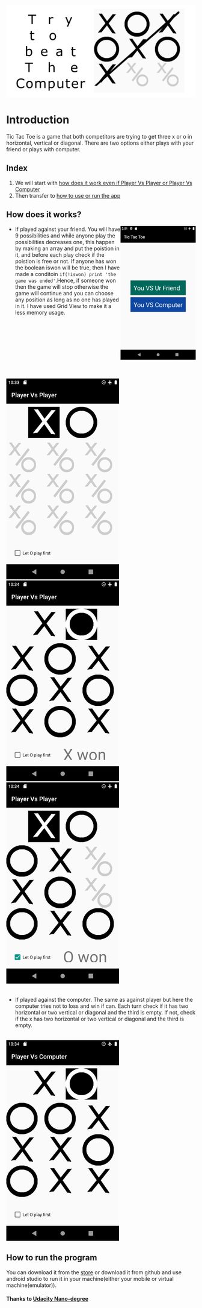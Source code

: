 ![banner](screenshot/xp_p.png)

# Introduction 
Tic Tac Toe is a game that both competitors are trying to get three x or o in horizontal, vertical or diagonal.
There are two options either plays with your friend or plays with computer.

## Index
   1. We will start with [how does it work even if Player Vs Player or Player Vs Computer](#how-does-it-works)
   2. Then transfer to [how to use or run the app](#how-to-run-the-program) 

## How does it works?

<img src="screenshot/interface.png" alt="interface" align="right"  width="200" />

* If played against your friend. You will have 9 possibilities and while anyone play the possibilities decreases one, this happen by making an array and put the poistion in it, and before each play check if the poistion is free or not. If anyone has won the boolean iswon will be true, then I have made a conditoin `if(!iswon) print 'the game was ended'`.Hence, if someone won then the game will stop otherwise the game will continue and you can choose any position as long as no one has played in it.
        I have used Grid View to make it a less memory usage.
<br>
</br></br></br></br></br></br></br></br>
<div>
    <img src="screenshot/PVP1.png" alt="PVP1" width="300"; margin=5px/>
    <img src="screenshot/PVP2.png" alt="PVP2" width="300" padding=5px/>
    <img src="screenshot/PVP3.png" alt="PVP3" width="300"  margin=5px />
</div>

<br>

- If played against the computer. The same as against player but here the computer tries not to loss and win if can. Each turn check if it has two horizontal or two vertical or diagonal and the third is empty. If not, check if the x has two horizontal or two vertical or diagonal and the third is empty.
 <br>
<img src="screenshot/PVC.png" alt="PVC" width="300" margin-align=center/>      
    
## How to run the program
You can download it from the [store](https://www.amazon.com/gp/product/B08JJPZTPD)
or download it from github and use android studio to run it in your machine(either your mobile or virtual machine(emulator)).

#### Thanks to [Udacity Nano-degree](https://www.udacity.com/course/android-developer-nanodegree-by-google--nd801)

